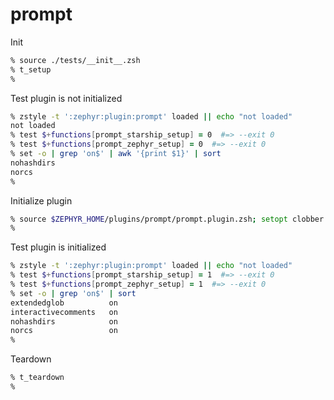 # prompt

Init

```zsh
% source ./tests/__init__.zsh
% t_setup
%
```

Test plugin is not initialized

```zsh
% zstyle -t ':zephyr:plugin:prompt' loaded || echo "not loaded"
not loaded
% test $+functions[prompt_starship_setup] = 0  #=> --exit 0
% test $+functions[prompt_zephyr_setup] = 0  #=> --exit 0
% set -o | grep 'on$' | awk '{print $1}' | sort
nohashdirs
norcs
%
```

Initialize plugin

```zsh
% source $ZEPHYR_HOME/plugins/prompt/prompt.plugin.zsh; setopt clobber
%
```

Test plugin is initialized

```zsh
% zstyle -t ':zephyr:plugin:prompt' loaded || echo "not loaded"
% test $+functions[prompt_starship_setup] = 1  #=> --exit 0
% test $+functions[prompt_zephyr_setup] = 1  #=> --exit 0
% set -o | grep 'on$' | sort
extendedglob          on
interactivecomments   on
nohashdirs            on
norcs                 on
%
```

Teardown

```zsh
% t_teardown
%
```
